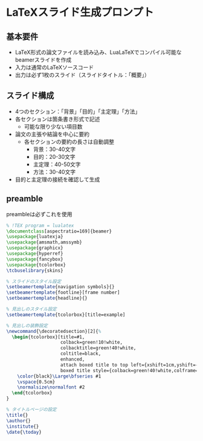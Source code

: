 # LaTeXスライド生成プロンプト

## 基本要件
* LaTeX形式の論文ファイルを読み込み、LuaLaTeXでコンパイル可能なbeamerスライドを作成
* 入力は通常のLaTeXソースコード
* 出力は必ず1枚のスライド（スライドタイトル：「概要」）

## スライド構成
* 4つのセクション：「背景」「目的」「主定理」「方法」
* 各セクションは箇条書き形式で記述
  * 可能な限り少ない項目数
* 論文の主張や結論を中心に要約
  * 各セクションの要約の長さは自動調整
    * 背景：30-40文字
    * 目的：20-30文字
    * 主定理：40-50文字
    * 方法：30-40文字
* 目的と主定理の接続を確認して生成

## preamble
preambleは必ずこれを使用

```latex
% !TEX program = lualatex
\documentclass[aspectratio=169]{beamer}
\usepackage{luatexja}
\usepackage{amsmath,amssymb}
\usepackage{graphicx}
\usepackage{hyperref}
\usepackage{fancybox}
\usepackage{tcolorbox}
\tcbuselibrary{skins}

% スライドのスタイル設定
\setbeamertemplate{navigation symbols}{}
\setbeamertemplate{footline}[frame number]
\setbeamertemplate{headline}{}

% 見出しのスタイル設定
\setbeamertemplate{tcolorbox}[title=example]

% 見出しの装飾設定
\newcommand{\decoratedsection}[2]{%
  \begin{tcolorbox}[title=#1,
                    colback=green!10!white,
                    colbacktitle=green!40!white,
                    coltitle=black,
                    enhanced,
                    attach boxed title to top left={xshift=1cm,yshift=-2mm},
                    boxed title style={colback=green!40!white,colframe=green!40!white}]
    \color{black}\Large\bfseries #1
    \vspace{0.5cm}
    \normalsize\normalfont #2
  \end{tcolorbox}
}

% タイトルページの設定
\title{}
\author{}
\institute{}
\date{\today}
```

